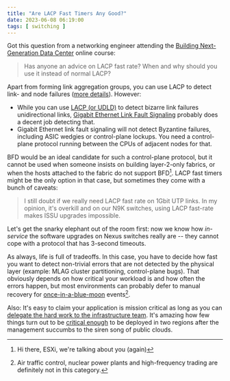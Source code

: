 ```yaml
---
title: "Are LACP Fast Timers Any Good?"
date: 2023-06-08 06:19:00
tags: [ switching ]
---
```

Got this question from a networking engineer attending the [Building Next-Generation Data Center](https://www.ipspace.net/Building_Next-Generation_Data_Center) online course:

> Has anyone an advice on LACP fast rate? When and why should you use it instead of normal LACP?

Apart from forming link aggregation groups, you can use LACP to detect link- and node failures ([more details](https://blog.ipspace.net/2023/05/failure-detection-server-dual-homing.html)). However:
<!--more-->
* While you can use [LACP (or UDLD)](https://blog.ipspace.net/2012/09/do-we-need-lacp-and-udld.html) to detect bizarre link failures unidirectional links, [Gigabit Ethernet Link Fault Signaling](https://blog.ipspace.net/2020/11/detecting-network-failure.html) probably does a decent job detecting that.
* Gigabit Ethernet link fault signaling will not detect Byzantine failures, including ASIC wedgies or control-plane lockups. You need a control-plane protocol running between the CPUs of adjacent nodes for that.

BFD would be an ideal candidate for such a control-plane protocol, but it cannot be used when someone insists on building layer-2-only fabrics, or when the hosts attached to the fabric do not support BFD[^VMW]. LACP fast timers might be the only option in that case, but sometimes they come with a bunch of caveats:

[^VMW]: Hi there, ESXi, we're talking about you (again)

> I still doubt if we really need LACP fast rate on 1Gbit UTP links. In my opinion, it's overkill and on our N9K switches, using LACP fast-rate makes ISSU upgrades impossible.

Let's get the snarky elephant out of the room first: now we know how _in-service_ the software upgrades on Nexus switches really are -- they cannot cope with a protocol that has 3-second timeouts.

As always, life is full of tradeoffs. In this case, you have to decide how fast you want to detect non-trivial errors that are not detected by the physical layer (example: MLAG cluster partitioning, control-plane bugs). That obviously depends on how critical your workload is and how often the errors happen, but most environments can probably defer to manual recovery for [once-in-a-blue-moon](https://blog.ipspace.net/2019/06/know-thy-environment-before-redesigning.html) events[^ATC].

Also: It's easy to claim your application is mission critical as long as you can [delegate the hard work to the infrastructure team](https://blog.ipspace.net/2011/08/high-availability-fallacies.html). It's amazing how few things turn out to be [critical enough](https://blog.ipspace.net/2016/04/high-availability-planning-identify.html) to be deployed in two regions after the management succumbs to the siren song of public clouds.

[^ATC]: Air traffic control, nuclear power plants and high-frequency trading are definitely not in this category.


